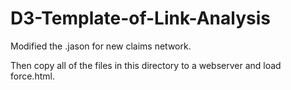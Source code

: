 # D3-Template-of-Link-Analysis

Modified the .jason for new claims network.

Then copy all of the files in this directory to a webserver and load force.html.
